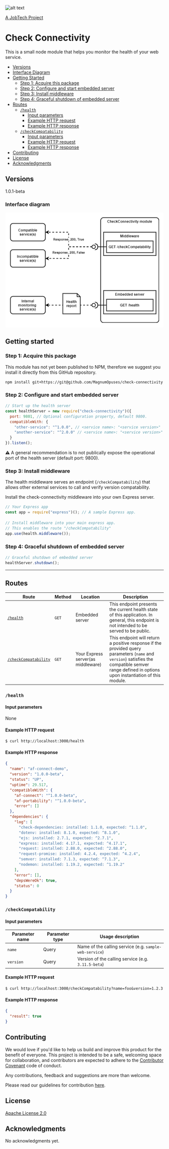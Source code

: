 ![alt text][logo]

[logo]: https://github.com/MagnumOpuses/project-meta/blob/master/img/jobtechdev_black.png "JobTech dev logo"

[A JobTech Project](https://www.jobtechdev.se)

# Check Connectivity

This is a small node module that helps you monitor the health of your web service.

- [Versions](#versions)
- [Interface Diagram](#interface-diagram)
- [Getting Started](#getting-started)
  - [Step 1: Acquire this package](#step-1-acquire-this-package)
  - [Step 2: Configure and start embedded server](#step-2-configure-and-start-embedded-server)
  - [Step 3: Install middleware](#step-3-install-middleware)
  - [Step 4: Graceful shutdown of embedded server](#step-4-graceful-shutdown-of-embedded-server)
- [Routes](#routes)
  - [`/health`](#health)
    - [Input parameters](#input-parameters)
    - [Example HTTP request](#example-http-request)
    - [Example HTTP response](#example-http-response)
  - [`/checkCompatability`](#checkcompatability)
    - [Input parameters](#input-parameters-1)
    - [Example HTTP request](#example-http-request-1)
    - [Example HTTP response](#example-http-response-1)
- [Contributing](#contributing)
- [License](#license)
- [Acknowledgments](#acknowledgments)

## Versions

1.0.1-beta

### Interface diagram

![Interface diagram v1](.github/img/interface-diagram-v1.png?raw=true)

## Getting started

### Step 1: Acquire this package

This module has not yet been published to NPM, therefore we suggest you install it directly from this GitHub repository.

```
npm install git+https://git@github.com/MagnumOpuses/check-connectivity
```

### Step 2: Configure and start embedded server

```js
// Start up the health server
const healthServer = new require("check-connectivity")({
  port: 9801, // Optional configuration property, default 9800.
  compatibleWith: {
    "other-service": "^1.0.0", // <service name>: "<service version>"
    "another-service": "^2.0.0" // <service name>: "<service version>"
  }
}).listen();
```

:warning: A general recommendation is to not publically expose the operational port of the health server (default port: 9800).

### Step 3: Install middleware

The health middleware serves an endpoint (`/checkCompatability`) that allows other external services to call and verify version compatability.

Install the check-connectivity middleware into your own Express server.

```js
// Your Express app
const app = require("express")(); // A sample Express app.

// Install middleware into your main express app.
// This enables the route "/checkCompatability"
app.use(health.middleware());
```

### Step 4: Graceful shutdown of embedded server

```js
// Graceful shutdown of embedded server
healthServer.shutdown();
```

---

## Routes

| Route                                        | Method | Location                           | Description                                                                                                                                                                                       |
| -------------------------------------------- | ------ | ---------------------------------- | ------------------------------------------------------------------------------------------------------------------------------------------------------------------------------------------------- |
| [`/health`](#health)                         | `GET`  | Embedded server                    | This endpoint presents the current health state of this application. In general, this endpoint is not intended to be served to be public.                                                         |
| [`/checkCompatability`](#checkcompatability) | `GET`  | Your Express server(as middleware) | This endpoint will return a positive response if the provided query parameters (`name` and `version`) satisfies the compatible semver range defined in options upon instantiation of this module. |

### `/health`

#### Input parameters

None

#### Example HTTP request

```
$ curl http://localhost:3000/health
```

#### Example HTTP response

```json
{
  "name": "af-connect-demo",
  "version": "1.0.0-beta",
  "status": "UP",
  "uptime": 29.517,
  "compatibleWith": {
    "af-connect": "^1.0.0-beta",
    "af-portability": "^1.0.0-beta",
    "error": []
  },
  "dependencies": {
    "log": [
      "check-dependencies: installed: 1.1.0, expected: ^1.1.0",
      "dotenv: installed: 8.1.0, expected: ^8.1.0",
      "ejs: installed: 2.7.1, expected: ^2.7.1",
      "express: installed: 4.17.1, expected: ^4.17.1",
      "request: installed: 2.88.0, expected: ^2.88.0",
      "request-promise: installed: 4.2.4, expected: ^4.2.4",
      "semver: installed: 7.1.3, expected: ^7.1.3",
      "nodemon: installed: 1.19.2, expected: ^1.19.2"
    ],
    "error": [],
    "depsWereOk": true,
    "status": 0
  }
}
```

### `/checkCompatability`

#### Input parameters

| Parameter name | Parameter type | Usage description                                       |
| -------------- | -------------- | ------------------------------------------------------- |
| `name`         | Query          | Name of the calling service (e.g. `sample-web-service`) |
| `version`      | Query          | Version of the calling service (e.g. `3.11.5-beta`)     |

#### Example HTTP request

```
$ curl http://localhost:3000/checkCompatability?name=foo&version=1.2.3
```

#### Example HTTP response

```json
{
  "result": true
}
```

## Contributing

We would love if you'd like to help us build and improve this product for the benefit of everyone. This project is intended to be a safe, welcoming space for collaboration, and contributors are expected to adhere to the [Contributor Covenant](http://contributor-covenant.org/) code of conduct.

Any contributions, feedback and suggestions are more than welcome.

Please read our guidelines for contribution [here](CONTRIBUTING.md).

## License

[Apache License 2.0](LICENSE.md)

## Acknowledgments

No acknowledgments yet.
